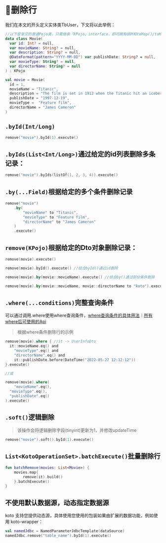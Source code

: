# 🧹删除行



我们在本文的开头定义实体类TbUser，下文将以此举例：

```kotlin
//以下是常见的普通Pojo类，只需继承「KPojo」interface，即可拥有ORM和toMap()/toMutableMap()的能力
data class Movie(
  var id: Int? = null,
  var movieName: String? = null,
  var description: String? = null,
  @DateFormat(pattern="YYYY-MM-DD") var publishDate: String? = null,
  var movieType: String? = null,
  var directorName: String? = null
) : KPojo

val movie = Movie(
  id = 1,
  movieName = "Titanic", 
  description = "The film is set in 1912 when the Titanic hit an iceberg and sank on its maiden voyage. It tells the story of two people from different classes, jack and Ruth, who abandon their worldly prejudices and fall in love. Jack finally gives up his life to Ruth's touching story.", 
  publishDate = "1997-12-19", 
  movieType =  "Feature film",
  directorName = "James Cameron"
)
```



## `.byId(Int/Long)`

```kotlin
remove("movie").byId(1).execute()
```



## `.byIds(List<Int/Long>)`通过给定的id列表删除多条记录：

```kotlin
remove("movie").byIds(listOf(1, 2, 3, 4)).execute()
```



## `.by(...Field)`根据给定的多个条件删除记录

```kotlin
remove("movie")
    .by(
        "movieName" to "Titanic",
        "movieType" to "Feature film",
        "directorName" to "James Cameron"
    )
    .execute()
```



## `remove(KPojo)`根据给定的Dto对象删除记录：

```kotlin
remove(movie).execute()

remove(movie).byId().execute() //结合byId()通过id删除

remove(movie).by(movie::movieName).execute() //结合by()通过部分条件删除

remove(movie).by(movie::movieName, movie::directorName to "koto").execute() //结合by()通过部分条件删除，并覆盖KPojo的值

```



## `.where(...conditions)`完整查询条件

可以通过调用.where使用where查询条件，[where查询条件的具体用法](where.md)｜<a href="/#/zh-cn/where?id=where-api">所有where后可使用的Api</a>

> 根据where条件删除行的示例

```kotlin
remove(movie).where { //it -> UserInfoDto
  it::movieName.eq() and 
  	"movieType".eq() and 
  	"directorName".eq() and
  	it::publishDate.before(DateTime("2022-05-27 12:12:12"))
}.execute()

//或

remove(movie).where(
	"movieName".eq(),
  "movieType".eq(),
  "publishDate".eq()
).execute()
```

## `.soft()`逻辑删除

> 该操作会将逻辑删除字段(tinyint)更新为1，并修改updateTime

```kotlin
remove("movie").soft().byId(1).execute()
```



##  `List<KotoOperationSet>.batchExecute()`批量删除行

```kotlin
fun batchRemove(movies: List<Movie>) {
    movies.map{
        remove(it).build()
    }.batchExecute()
}
```



## 不使用默认数据源，动态指定数据源

koto 支持您提供动态源，具体使用您使用的包装如果由扩展的数据功能，例如使用 koto-wrapper：

```kotlin
val namedJdbc = NamedParameterJdbcTemplate(dataSource)
namedJdbc.remove("table_name").byId(1).execute()
```

